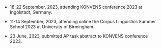 

  






- 18-22 September, 2023, attending KONVENS conference 2023 at Ingolstadt, Germany.

- 11-14 September, 2023, attending online the Corpus Linguistics Summer School 2023 at University of Birmingham.

- 23 June, 2023, submitted AP task abstract to KONVENS conference 2023.
